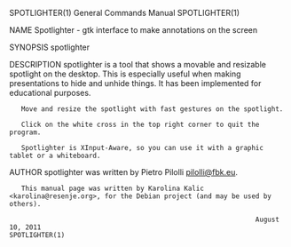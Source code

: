 SPOTLIGHTER(1)                                                General Commands Manual                                               SPOTLIGHTER(1)

NAME
       Spotlighter -  gtk interface to make annotations on the screen

SYNOPSIS
       spotlighter

DESCRIPTION
       spotlighter  is a tool that shows a movable and resizable spotlight on the desktop.  This is especially useful when making presentations to
       hide and unhide things.  It has been implemented for educational purposes.

       Move and resize the spotlight with fast gestures on the spotlight.

       Click on the white cross in the top right corner to quit the program.

       Spotlighter is XInput-Aware, so you can use it with a graphic tablet or a whiteboard.

AUTHOR
       spotlighter was written by Pietro Pilolli <pilolli@fbk.eu>.

       This manual page was written by Karolina Kalic <karolina@resenje.org>, for the Debian project (and may be used by others).

                                                                  August 10, 2011                                                   SPOTLIGHTER(1)
